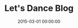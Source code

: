---
title:  "Let's Dance Blog"
leader: "Modern blog with a nice big header."
description: "Designed to complement the main Let's Dance site but focus on the clear presentation of content."
date: 2015-03-01 00:00:00
skills: 
- Jekyll + GitHub pages
image: letsdance-blog
link: http://blog.letsdance.agency
category: featured
---